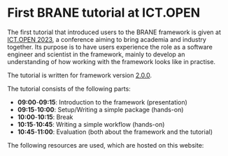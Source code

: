 # First BRANE tutorial at ICT.OPEN
The first tutorial that introduced users to the BRANE framework is given at [ICT.OPEN 2023](https://ictopen.nl/), a conference aiming to bring academia and industry together. Its purpose is to have users experience the role as a software engineer and scientist in the framework, mainly to develop an understanding of how working with the framework looks like in practise.

The tutorial is written for framework version [2.0.0](https://github.com/epi-project/brane/tree/v2.0.0).

The tutorial consists of the following parts:
- **09:00**-**09:15**: Introduction to the framework (presentation)
- **09:15**-**10:00**: Setup/Writing a simple package (hands-on)
- **10:00**-**10:15**: Break
- **10:15**-**10:45**: Writing a simple workflow (hands-on)
- **10:45**-**11:00**: Evaluation (both about the framework and the tutorial)

The following resources are used, which are hosted on this website:

